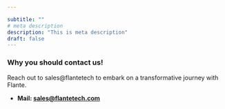```yaml
---

subtitle: ""
# meta description
description: "This is meta description"
draft: false
---
```



### Why you should contact us!
Reach out to sales@flantetech to embark on a transformative journey with Flante.

* **Mail: sales@flantetech.com**
